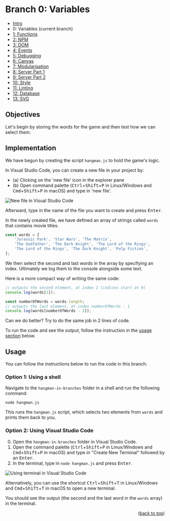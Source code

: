 <div id="top"></div>

<!-- BRANCH TITLE -->

# Branch 0: Variables

- [Intro](https://github.dev/manighahrmani/hangman-in-branches)
- 0: Variables (current branch)
- [1: Functions](https://github.com/portsoc/hangman-in-branches/tree/1)
- [2: NPM](https://github.com/portsoc/hangman-in-branches/tree/2)
- [3: DOM](https://github.com/portsoc/hangman-in-branches/tree/3)
- [4: Events](https://github.com/portsoc/hangman-in-branches/tree/4)
- [5: Debugging](https://github.com/portsoc/hangman-in-branches/tree/5)
- [6: Canvas](https://github.com/portsoc/hangman-in-branches/tree/6)
- [7: Modularisation](https://github.com/portsoc/hangman-in-branches/tree/7)
- [8: Server Part 1](https://github.com/portsoc/hangman-in-branches/tree/8)
- [9: Server Part 2](https://github.com/portsoc/hangman-in-branches/tree/9)
- [10: Style](https://github.com/portsoc/hangman-in-branches/tree/10)
- [11: Linting](https://github.com/portsoc/hangman-in-branches/tree/11)
- [12: Database](https://github.com/portsoc/hangman-in-branches/tree/12)
- [13: SVG](https://github.com/portsoc/hangman-in-branches/tree/13)

## Objectives

Let's begin by storing the words for the game and then test how we can select them.

## Implementation

We have begun by creating the script `hangman.js` to hold the game's logic.

In Visual Studio Code, you can create a new file in your project by:

- (a) Clicking on the 'new file' icon in the explorer pane
- (b) Open command palette (<kbd>Ctrl</kbd>+<kbd>Shift</kbd>+<kbd>P</kbd> in Linux/Windows and <kbd>Cmd</kbd>+<kbd>Shift</kbd>+<kbd>P</kbd> in macOS) and type in 'new file'.

![New file in Visual Studio Code](https://i.imgur.com/aESZaJP.png)

Afterward, type in the name of the file you want to create and press <kbd>Enter</kbd>.

In the newly created file, we have defined an array of strings called `words` that contains movie titles.

```js
const words = [
    'Jurassic Park', 'Star Wars', 'The Matrix',
    'The Godfather', 'The Dark Knight', 'The Lord of the Rings',
    'The Lord of the Rings', 'The Dark Knight', 'Pulp Fiction',
];
```

We then select the second and last words in the array by specifying an index.
Ultimately we log them to the console alongside some text.

Here is a more compact way of writing the same code:

```js
// outputs the second element, at index 1 (indices start at 0)
console.log(words[1]);

const numberOfWords = words.length;
// outputs the last element, at index numberOfWords - 1
console.log(words[numberOfWords - 1]);
```

Can we do better? Try to do the same job in 2 lines of code.

To run the code and see the output, follow the instruction in the [usage section](#usage) below.

## Usage

You can follow the instructions below to run the code in this branch:

### Option 1: Using a shell

Navigate to the `hangman-in-branches` folder in a shell and run the following command:

```
node hangman.js
```

This runs the `hangman.js` script, which selects two elements from `words` and prints them back to you.

### Option 2: Using Visual Studio Code

0. Open the `hangman-in-branches` folder in Visual Studio Code.
0. Open the command palette (<kbd>Ctrl</kbd>+<kbd>Shift</kbd>+<kbd>P</kbd> in Linux/Windows and <kbd>Cmd</kbd>+<kbd>Shift</kbd>+<kbd>P</kbd> in macOS) and type in "Create New Terminal" followed by an <kbd>Enter</kbd>.
0. In the terminal, type in `node hangman.js` and press <kbd>Enter</kbd>.

![Using terminal in Visual Studio Code](https://i.imgur.com/Dhng76K.png)

Alternatively, you can use the shortcut <kbd>Ctrl</kbd>+<kbd>Shift</kbd>+<kbd>T</kbd> in Linux/Windows and <kbd>Cmd</kbd>+<kbd>Shift</kbd>+<kbd>T</kbd> in macOS to open a new terminal.

You should see the output (the second and the last word in the `words` array) in the terminal.

<p align="right">(<a href="#top">back to top</a>)</p>

